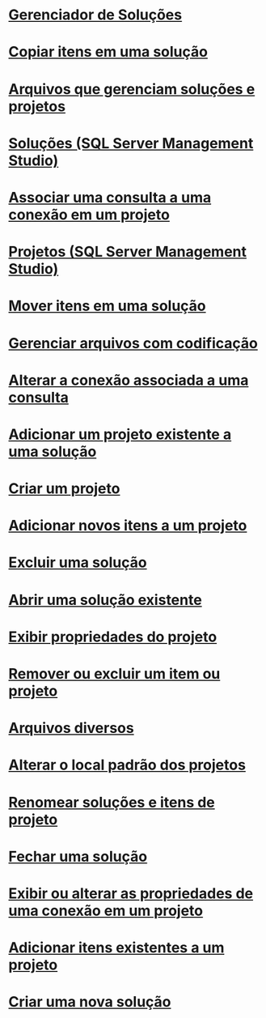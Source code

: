 # [Gerenciador de Soluções](solution-explorer.md)
# [Copiar itens em uma solução](copy-items-in-a-solution.md)
# [Arquivos que gerenciam soluções e projetos](files-that-manage-solutions-and-projects.md)
# [Soluções (SQL Server Management Studio)](solutions-sql-server-management-studio.md)
# [Associar uma consulta a uma conexão em um projeto](associate-a-query-with-a-connection-in-a-project.md)
# [Projetos (SQL Server Management Studio)](projects-sql-server-management-studio.md)
# [Mover itens em uma solução](move-items-in-a-solution.md)
# [Gerenciar arquivos com codificação](manage-files-with-encoding.md)
# [Alterar a conexão associada a uma consulta](change-the-connection-associated-with-a-query.md)
# [Adicionar um projeto existente a uma solução](add-an-existing-project-to-a-solution.md)
# [Criar um projeto](create-a-project.md)
# [Adicionar novos itens a um projeto](add-new-items-to-a-project.md)
# [Excluir uma solução](delete-a-solution.md)
# [Abrir uma solução existente](open-an-existing-solution.md)
# [Exibir propriedades do projeto](view-project-properties.md)
# [Remover ou excluir um item ou projeto](remove-or-delete-an-item-or-project.md)
# [Arquivos diversos](miscellaneous-files.md)
# [Alterar o local padrão dos projetos](change-the-default-location-for-projects.md)
# [Renomear soluções e itens de projeto](rename-solutions-and-project-items.md)
# [Fechar uma solução](close-a-solution.md)
# [Exibir ou alterar as propriedades de uma conexão em um projeto](view-or-change-the-properties-of-a-connection-in-a-project.md)
# [Adicionar itens existentes a um projeto](add-existing-items-to-a-project.md)
# [Criar uma nova solução](create-a-new-solution.md)
